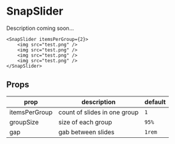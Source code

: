 # SnapSlider
Description coming soon...

```
<SnapSlider itemsPerGroup={2}>
    <img src="test.png" />
    <img src="test.png" />
    <img src="test.png" />
    <img src="test.png" />
</SnapSlider>
```

## Props
| prop  	        | description  	                | default   	 |
|----------------|-------------------------------|-------------|
| itemsPerGroup	 | count of slides in one group	 | `1`	        |
| groupSize	     | size of each group	           | `95%`	      |
| gap	           | gab between slides	           | `1rem`	     |
